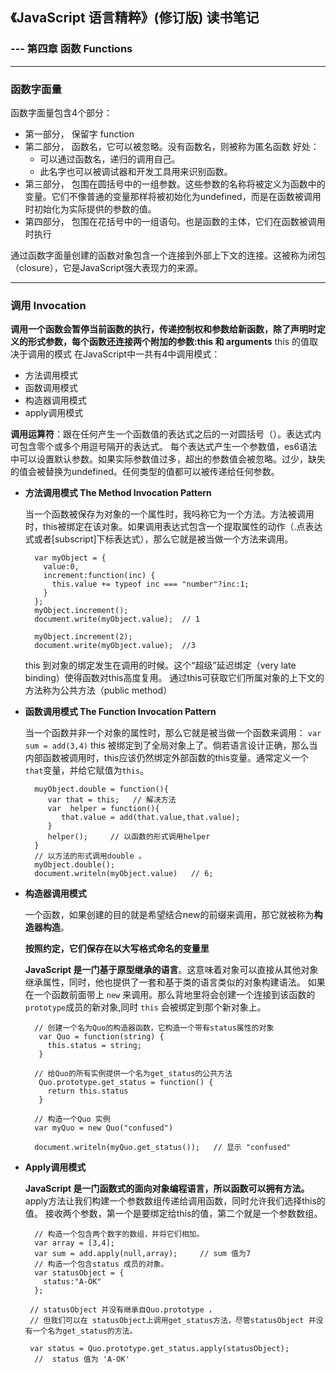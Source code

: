 ## 《JavaScript 语言精粹》(修订版) 读书笔记 ##
### --- 第四章 函数 Functions  ###
---

### 函数字面量 ###
 函数字面量包含4个部分：
  - 第一部分， 保留字 function
  - 第二部分， 函数名，它可以被忽略。没有函数名，则被称为匿名函数
      好处：
      - 可以通过函数名，递归的调用自己。
      - 此名字也可以被调试器和开发工具用来识别函数。
  - 第三部分， 包围在圆括号中的一组参数。这些参数的名称将被定义为函数中的变量。它们不像普通的变量那样将被初始化为undefined，而是在函数被调用时初始化为实际提供的参数的值。
  - 第四部分， 包围在花括号中的一组语句。也是函数的主体，它们在函数被调用时执行

通过函数字面量创建的函数对象包含一个连接到外部上下文的连接。这被称为闭包（closure），它是JavaScript强大表现力的来源。
***

### 调用 Invocation ###

**调用一个函数会暂停当前函数的执行，传递控制权和参数给新函数，除了声明时定义的形式参数，每个函数还连接两个附加的参数:this 和 arguments**
 this 的值取决于调用的模式
 在JavaScript中一共有4中调用模式：
  - 方法调用模式
  - 函数调用模式
  - 构造器调用模式
  - apply调用模式

**调用运算符**：跟在任何产生一个函数值的表达式之后的一对圆括号（）。表达式内可包含零个或多个用逗号隔开的表达式。 每个表达式产生一个参数值，es6语法中可以设置默认参数。如果实际参数值过多，超出的参数值会被忽略。过少，缺失的值会被替换为undefined。任何类型的值都可以被传递给任何参数。

- **方法调用模式 The Method Invocation Pattern**

  当一个函数被保存为对象的一个属性时，我吗称它为一个方法。方法被调用时，this被绑定在该对象。如果调用表达式包含一个提取属性的动作（.点表达式或者[subscript]下标表达式），那么它就是被当做一个方法来调用。

  ```
    var myObject = {
      value:0,
      increment:function(inc) {
        this.value += typeof inc === "number"?inc:1;
      }
    };
    myObject.increment();
    document.write(myObject.value);  // 1

    myObject.increment(2);
    document.write(myObject.value);  //3

  ```
   this 到对象的绑定发生在调用的时候。这个“超级”延迟绑定（very late binding）使得函数对this高度复用。
   通过this可获取它们所属对象的上下文的方法称为公共方法（public method）

- **函数调用模式 The Function Invocation Pattern**

  当一个函数并非一个对象的属性时，那么它就是被当做一个函数来调用：
   `var sum = add(3,4)`
  this 被绑定到了全局对象上了。倘若语言设计正确，那么当内部函数被调用时，this应该仍然绑定外部函数的this变量。通常定义一个 `that`变量，并给它赋值为`this`。
   ```
     muyObject.double = function(){
        var that = this;   // 解决方法
        var  helper = function(){
           that.value = add(that.value,that.value);
        }
        helper();     // 以函数的形式调用helper
     }
     // 以方法的形式调用double 。
     myObject.double();
     document.writeln(myObject.value)   // 6;
   ```

- **构造器调用模式**

   一个函数，如果创建的目的就是希望结合new的前缀来调用，那它就被称为**构造器构造**。

  **按照约定，它们保存在以大写格式命名的变量里**

  **JavaScript 是一门基于原型继承的语言**。这意味着对象可以直接从其他对象继承属性，同时，他也提供了一套和基于类的语言类似的对象构建语法。
  如果在一个函数前面带上 `new` 来调用。那么背地里将会创建一个连接到该函数的 `prototype`成员的新对象,同时 `this` 会被绑定到那个新对象上。

    ```
      // 创建一个名为Quo的构造器函数，它构造一个带有status属性的对象
       var Quo = function(string) {
         this.status = string;
       }

      // 给Quo的所有实例提供一个名为get_status的公共方法
       Quo.prototype.get_status = function() {
         return this.status
       }

      // 构造一个Quo 实例
      var myQuo = new Quo("confused")

      document.writeln(myQuo.get_status());   // 显示 "confused"
    ```

- **Apply调用模式**

  **JavaScript 是一门函数式的面向对象编程语言，所以函数可以拥有方法。**
  apply方法让我们构建一个参数数组传递给调用函数，同时允许我们选择this的值。
  接收两个参数，第一个是要绑定给this的值，第二个就是一个参数数组。
  ```
    // 构造一个包含两个数字的数组，并将它们相加。
    var array = [3,4];
    var sum = add.apply(null,array);     // sum 值为7
    // 构造一个包含status 成员的对象。
    var statusObject = {
      status:"A-OK"
    };

   // statusObject 并没有继承自Quo.prototype ，
   // 但我们可以在 statusObject上调用get_status方法，尽管statusObject 并没有一个名为get_status的方法。

   var status = Quo.prototype.get_status.apply(statusObject);
    //  status 值为 'A-OK'

   ```
